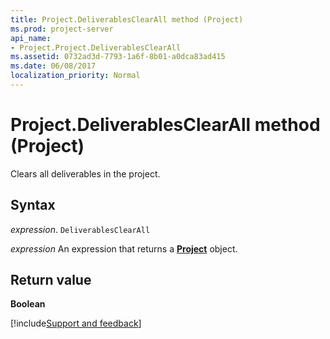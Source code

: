 ```yaml
---
title: Project.DeliverablesClearAll method (Project)
ms.prod: project-server
api_name:
- Project.Project.DeliverablesClearAll
ms.assetid: 0732ad3d-7793-1a6f-8b01-a0dca83ad415
ms.date: 06/08/2017
localization_priority: Normal
---
```



# Project.DeliverablesClearAll method (Project)

Clears all deliverables in the project.


## Syntax

_expression_. `DeliverablesClearAll`

 _expression_ An expression that returns a **[Project](project.project.md)** object.


## Return value

 **Boolean**

[!include[Support and feedback](~/includes/feedback-boilerplate.md)]